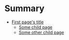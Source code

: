# Summary

* [First page's title](test1/README.md)
  * [Some child page](test1/test1-1.md)
  * [Some other child page](test1/test1-2.md)